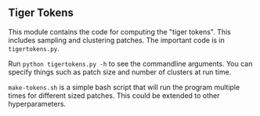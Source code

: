 ## Tiger Tokens

This module contains the code for computing the "tiger tokens". This includes sampling and clustering patches. The important code is in `tigertokens.py`.

Run `python tigertokens.py -h` to see the commandline arguments. You can specify things such as patch size and number of clusters at run time.

`make-tokens.sh` is a simple bash script that will run the program multiple times for different sized patches. This could be extended to other hyperparameters.
